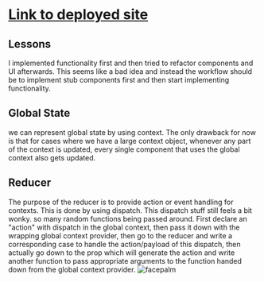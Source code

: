 # [Link to deployed site](https://eru-expensetracker.surge.sh/)


## Lessons  

I implemented functionality first and then tried to refactor components and UI afterwards. This seems like a bad idea and instead the workflow should be to implement stub components first and then start implementing functionality.

## Global State  

we can represent global state by using context. The only drawback for now is that for cases where we have a large context object, whenever any part of the context is updated, every single component that uses the global context also gets updated.

## Reducer  

The purpose of the reducer is to provide action or event handling for contexts. This is done by using dispatch. This dispatch stuff still feels a bit wonky. so many random functions being passed around. First declare an "action" with dispatch in the global context, then pass it down with the wrapping global context provider, then go to the reducer and write a corresponding case to handle the action/payload of this dispatch, then actually go down to the prop which will generate the action and write another function to pass appropriate arguments to the function handed down from the global context provider. ![facepalm](https://cnet2.cbsistatic.com/img/bvlCFKZmk9ztu2MqkSUf6YgaxZw=/1200x675/2019/05/22/1b710a6b-5f4d-4987-a046-c23674b221a3/picard-meme-facepalm.jpg)

